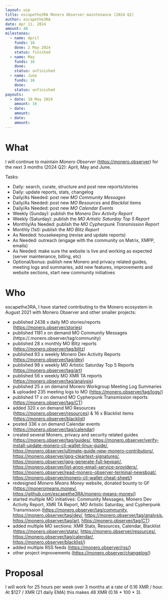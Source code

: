 ```yaml
---
layout: wip
title: escapethe3RA Monero Observer maintenance (2024 Q2)
author: escapethe3RA
date: Apr 11, 2024
amount: 48
milestones:
  - name: April
    funds: 16
    done: 2 May 2024
    status: finished
  - name: May
    funds: 16
    done:
    status: unfinished
  - name: June
    funds: 16
    done:
    status: unfinished
payouts:
  - date: 18 May 2024
    amount: 16
  - date:
    amount:
  - date:
    amount:
---
```


# What

I will continue to maintain *Monero Observer* (https://monero.observer) for the next 3 months (2024 Q2): April, May and June.

Tasks:

- Daily: search, curate, structure and post new reports/stories
- Daily: update reports, stats, changelog
- Daily/As Needed: post new *MO Community Messages*
- Daily/As Needed: post new *MO Resources* and *Blacklist* items
- Daily/As Needed: post new *MO Calendar Events*
- Weekly (Sunday): publish the *Monero Dev Activity Report*
- Weekly (Saturday): publish the *MO Artistic Saturday Top 5 Report*
- Monthly/As Needed: publish the *MO Cypherpunk Transmission Report*
- Monthly (1st): publish the *MO Blitz Report*
- As Needed: housekeeping (revise and update reports)
- As Needed: outreach (engage with the community on Matrix, XMPP, emails)
- As Needed: make sure the website is live and working as expected (server maintenance, billing, etc)
- Optional/bonus: publish new Monero and privacy related guides, meeting logs and summaries, add new features, improvements and website sections, start new community initiatives

# Who

escapethe3RA, I have started contributing to the Monero ecosystem in August 2021 with Monero Observer and other smaller projects:

- published 2438 x daily MO stories/reports (https://monero.observer/stories)
- published 1181 x on demand MO Community Messages (https://.monero.observer/tag/community)
- published 28 x monthly MO Blitz reports (https://monero.observer/tag/blitz)
- published 93 x weekly Monero Dev Activity Reports (https://monero.observer/tag/dev)
- published 98 x weekly MO Artistic Saturday Top 5 Reports (https://monero.observer/tag/art)
- published 56 x weekly MO XMR TA reports (https://monero.observer/tag/analysis)
- published 25 x on demand Monero Workgroup Meeting Log Summaries & uploaded 235 meeting logs to MO (https://monero.observer/tag/logs/)
- published 17 x on demand MO Cypherpunk Transmission reports (https://monero.observer/tag/CT)
- added 320 x on demand MO Resources (https://monero.observer/resources) & 16 x Blacklist items (https://monero.observer/blacklist)
- posted 336 x on demand Calendar events (https://monero.observer/tag/calendar)
- created several Monero, privacy and security related guides (https://monero.observer/tag/guides/, https://monero.observer/verify-install-update-monero-cli-wallet-linux-guide/, https://monero.observer/ultimate-guide-new-monero-contributors/, https://monero.observer/gpg-cleartext-signatures/, https://monero.observer/gpg-generate-full-keypair/, https://monero.observer/list-anon-email-service-providers/, https://monero.observer/read-monero-observer-terminal-newsboat/, https://monero.observer/monero-cli-wallet-cheat-sheet/)
- redesigned *Monero Means Money* website, donated bounty to GF (https://moneromeans.money/, https://github.com/escapethe3RA/monero-means-money/)
- started multiple MO initiatives: Community Messages, Monero Dev Activity Report, XMR TA Report, MO Artistic Saturday, and Cypherpunk Transmission  (https://monero.observer/tag/community, https://monero.observer/tag/dev/, https://monero.observer/tag/analysis, https://monero.observer/tag/art, https://monero.observer/tag/CT)
- added multiple MO sections: XMR Stats, Resources, Calendar, Blacklist (https://monero.observer/stats/, https://monero.observer/resources/, https://monero.observer/tag/calendar/, https://monero.observer/blacklist/)
- added multiple RSS feeds (https://monero.observer/rss/)
- other project improvements (https://monero.observer/changelog/)
 
# Proposal

I will work for 25 hours per week over 3 months at a rate of 0.16 XMR / hour. At $127 / XMR (21 daily EMA) this makes 48 XMR (0.16 * 100 * 3).

